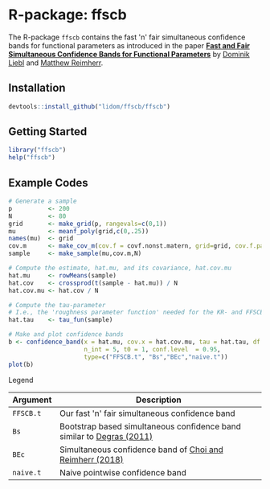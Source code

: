# R-package: ffscb
The R-package `ffscb` contains the fast 'n' fair simultaneous confidence bands for functional parameters as introduced in the paper [**Fast and Fair Simultaneous Confidence Bands for Functional Parameters**](http://arxiv.org/abs/1910.00131) by [Dominik Liebl](www.dliebl.com) and [Matthew Reimherr](http://www.personal.psu.edu/mlr36/).

## Installation 
```r
devtools::install_github("lidom/ffscb/ffscb")
```

## Getting Started
```r
library("ffscb")
help("ffscb")
```

## Example Codes

```r
# Generate a sample
p          <- 200 
N          <- 80 
grid       <- make_grid(p, rangevals=c(0,1))
mu         <- meanf_poly(grid,c(0,.25)) 
names(mu)  <- grid
cov.m      <- make_cov_m(cov.f = covf.nonst.matern, grid=grid, cov.f.params=c(2, 1/4, 1/4))
sample     <- make_sample(mu,cov.m,N)

# Compute the estimate, hat.mu, and its covariance, hat.cov.mu
hat.mu     <- rowMeans(sample)
hat.cov    <- crossprod(t(sample - hat.mu)) / N
hat.cov.mu <- hat.cov / N

# Compute the tau-parameter 
# I.e., the 'roughness parameter function' needed for the KR- and FFSCB-bands
hat.tau    <- tau_fun(sample)

# Make and plot confidence bands
b <- confidence_band(x = hat.mu, cov.x = hat.cov.mu, tau = hat.tau, df = N-1,
                     n_int = 5, t0 = 1, conf.level  = 0.95,
                     type=c("FFSCB.t", "Bs","BEc","naive.t"))
plot(b)
```

Legend

|Argument   | Description
|-----------|--------------
|`FFSCB.t`  | Our fast 'n' fair simultaneous confidence band
|`Bs`       | Bootstrap based simultaneous confidence band similar to [Degras (2011)](http://www3.stat.sinica.edu.tw/statistica/j21n4/j21n412/j21n412.html)
|`BEc`      | Simultaneous confidence band of [Choi and Reimherr (2018)](https://rss.onlinelibrary.wiley.com/doi/full/10.1111/rssb.12239)
|`naive.t`  | Naive pointwise confidence band